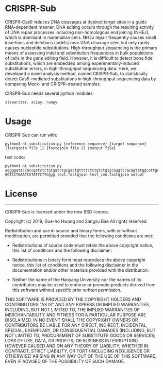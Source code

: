 # CRISPR-Sub

CRISPR-Cas9 induces DNA cleavages at desired target sites in a guide RNA-dependent manner; DNA editing occurs through the resulting activity of DNA repair processes including non-homologous end joining (NHEJ), which is dominant in mammalian cells. NHEJ repair frequently causes small insertions and deletions (indels) near DNA cleavage sites but only rarely causes nucleotide substitutions. High-throughput sequencing is the primary means of assessing indel and substitution frequencies in bulk populations of cells in the gene editing field. However, it is difficult to detect bona fide substitutions, which are embedded among experimentally-induced substitution errors, in high-throughput sequencing data. Here, we developed a novel analysis method, named CRISPR-Sub, to statistically detect Cas9-mediated substitutions in high-throughput sequencing data by comparing Mock- and CRISPR-treated samples.


CIRSPR-Sub needs several python modules:
    
    xlsxwriter, scipy, numpy



# Usage

CRISPR-Sub can run with:

    python3 nt_substitution.py {reference sequence} {target sequence} {fastqjoin file 1} {fastqjoin file 2} {output file}

test code:

    python3 nt_substitution.py aggggataccaccgatctctgtgatctgcgactgttttctctgtctgtgcaggtccacagtatggcattgcccgtgaagatgtggtcctgaatcgtattcttggggaaggcttttttggggaggtctatgaaggtgtctacacaaatcatgtgagttctaggatcttcccttacactcctcttccacatgtctgtagggtgagacagagctcgaa GGTCCTGAATCGTATTCTTGggg test.fastqjoin test_con.fastqjoin output

# License
-------
CRISPR-Sub is licensed under the new BSD licence.

Copyright (c) 2019, Gue-ho Hwang and Sangsu Bae
All rights reserved.

Redistribution and use in source and binary forms, with or without modification,
are permitted provided that the following conditions are met:

* Redistributions of source code must retain the above copyright notice, this
  list of conditions and the following disclaimer.

* Redistributions in binary form must reproduce the above copyright notice, this
  list of conditions and the following disclaimer in the documentation and/or
  other materials provided with the distribution.

* Neither the name of the Hanyang University nor the names of its
  contributors may be used to endorse or promote products derived from
  this software without specific prior written permission.

THIS SOFTWARE IS PROVIDED BY THE COPYRIGHT HOLDERS AND CONTRIBUTORS "AS IS" AND
ANY EXPRESS OR IMPLIED WARRANTIES, INCLUDING, BUT NOT LIMITED TO, THE IMPLIED
WARRANTIES OF MERCHANTABILITY AND FITNESS FOR A PARTICULAR PURPOSE ARE
DISCLAIMED. IN NO EVENT SHALL THE COPYRIGHT OWNERS OR CONTRIBUTORS BE LIABLE FOR
ANY DIRECT, INDIRECT, INCIDENTAL, SPECIAL, EXEMPLARY, OR CONSEQUENTIAL DAMAGES
(INCLUDING, BUT NOT LIMITED TO, PROCUREMENT OF SUBSTITUTE GOODS OR SERVICES;
LOSS OF USE, DATA, OR PROFITS; OR BUSINESS INTERRUPTION) HOWEVER CAUSED AND ON
ANY THEORY OF LIABILITY, WHETHER IN CONTRACT, STRICT LIABILITY, OR TORT
(INCLUDING NEGLIGENCE OR OTHERWISE) ARISING IN ANY WAY OUT OF THE USE OF THIS
SOFTWARE, EVEN IF ADVISED OF THE POSSIBILITY OF SUCH DAMAGE.

